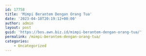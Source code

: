 ```yaml
---
id: 17758
title: 'Mimpi Berantem Dengan Orang Tua'
date: '2023-04-18T20:19:12+00:00'
author: admin
layout: post
guid: 'https://bos.awn.biz.id/mimpi-berantem-dengan-orang-tua/'
permalink: /mimpi-berantem-dengan-orang-tua/
categories:
    - Uncategorized
---
```


